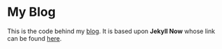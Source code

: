 # My Blog

This is the code behind my [blog](https://pjandir.github.io/). It is based upon **Jekyll Now** whose link can be found 
[here](https://github.com/barryclark/jekyll-now/).  

